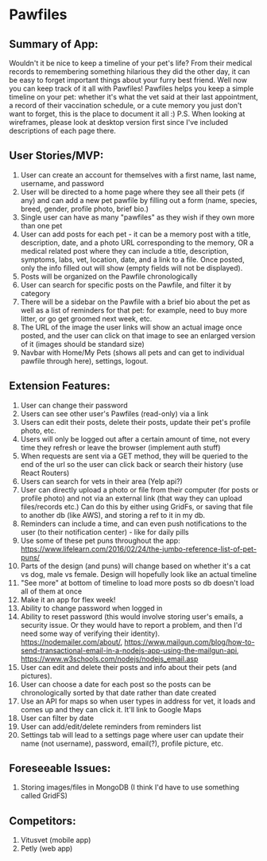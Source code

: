 
# Pawfiles

## Summary of App:
Wouldn't it be nice to keep a timeline of your pet's life?
From their medical records to remembering something hilarious they did
the other day, it can be easy to forget important things about your
furry best friend. Well now you can keep track of it all with
Pawfiles! Pawfiles helps you keep a simple timeline on your pet:
whether it's what the vet said at their last appointment, a record of
their vaccination schedule, or a cute memory you just don't want to
forget, this is the place to document it all :) P.S. When looking at
wireframes, please look at desktop version first since I've included
descriptions of each page there.

## User Stories/MVP: 
1. User can create an account for themselves with a first name, last name, username, and password
2. User will be directed to a home page where they see all their pets (if any) and can add a new pet pawfile by filling out a form (name, species, breed, gender, profile photo, brief bio.)
3. Single user can have as many "pawfiles" as they wish if they own more than one pet
4. User can add posts for each pet - it can be a memory post with a title, description, date, and a photo URL corresponding to the memory, OR a medical related post where they can include a title, description, symptoms, labs, vet, location, date, and a link to a file. Once posted, only the info filled out will show (empty fields will not be displayed).
5. Posts will be organized on the Pawfile chronologically
6. User can search for specific posts on the Pawfile, and filter it by category
7. There will be a sidebar on the Pawfile with a brief bio about the pet as well as a list of reminders for that pet: for
example, need to buy more litter, or go get groomed next week, etc.
8. The URL of the image the user links will show an actual image once posted, and the user can click on that image to see an enlarged version of it (images should be standard size) 
9. Navbar with Home/My Pets (shows all pets and can get to individual pawfile through here), settings, logout.

## Extension Features: 
1. User can change their password
2. Users can see other user's Pawfiles (read-only) via a link
3. Users can edit their posts, delete their posts, update their pet's profile photo, etc.
4. Users will only be logged out after a certain amount of time, not every time they refresh or leave the browser (implement auth stuff) 
5. When requests are sent via a GET method, they will be queried to the end of the url so the user can click back or search their history (use React Routers) 
6. Users can search for vets in their area (Yelp api?) 
7. User can directly upload a photo or file from their computer (for posts or profile photo) and not via an external link (that way they can upload files/records etc.) Can do this by either using GridFs, or saving that file to another db (like AWS), and storing a ref to it in my db. 
8. Reminders can include a time, and can even push notifications to the user (to their notification center) - like for daily pills 
9. Use some of these pet puns throughout the app: https://www.lifelearn.com/2016/02/24/the-jumbo-reference-list-of-pet-puns/
10. Parts of the design (and puns) will change based on whether it's a cat vs dog, male vs female. Design will hopefully look like an actual timeline
11. "See more" at bottom of timeline to load more posts so db doesn't load all of them at once
12. Make it an app for flex week!
13. Ability to change password when logged in
14. Ability to reset password (this would involve storing user's emails, a security issue. Or they would have to report a problem, and then I'd need some way of verifying their identity). https://nodemailer.com/about/, https://www.mailgun.com/blog/how-to-send-transactional-email-in-a-nodejs-app-using-the-mailgun-api, https://www.w3schools.com/nodejs/nodejs_email.asp
15. User can edit and delete their posts and info about their pets (and pictures). 
16. User can choose a date for each post so the posts can be chronologically sorted by that date rather than date created
17. Use an API for maps so when user types in address for vet, it loads and comes up and they can click it. It'll link to Google Maps 
18. User can filter by date 
19. User can add/edit/delete reminders from reminders list
20. Settings tab will lead to a settings page where user can update their name (not username), password, email(?), profile picture, etc. 

## Foreseeable Issues: 
1. Storing images/files in MongoDB (I think I'd have to use something called GridFS) 

## Competitors:
1. Vitusvet (mobile app)
2. Petly (web app) 
